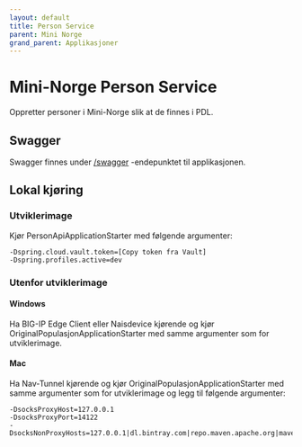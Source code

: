 ```yaml
---
layout: default
title: Person Service
parent: Mini Norge
grand_parent: Applikasjoner
---
```


# Mini-Norge Person Service

Oppretter personer i Mini-Norge slik at de finnes i PDL.

## Swagger
Swagger finnes under [/swagger](https://mn-person-service.dev.intern.nav.no/swagger) -endepunktet til applikasjonen.
 
## Lokal kjøring
  
### Utviklerimage
Kjør PersonApiApplicationStarter med følgende argumenter:
```
-Dspring.cloud.vault.token=[Copy token fra Vault]
-Dspring.profiles.active=dev
```
   
### Utenfor utviklerimage
   
#### Windows
Ha BIG-IP Edge Client eller Naisdevice kjørende og kjør OriginalPopulasjonApplicationStarter med samme argumenter som for utviklerimage.
   
#### Mac
Ha Nav-Tunnel kjørende og kjør OriginalPopulasjonApplicationStarter med samme argumenter som for utviklerimage og legg til følgende argumenter:
```
-DsocksProxyHost=127.0.0.1
-DsocksProxyPort=14122
-DsocksNonProxyHosts=127.0.0.1|dl.bintray.com|repo.maven.apache.org|maven.adeo.no|packages.confluent.io|confluent.io|maven.xwiki.org|maven.repository.redhat.com
```   
